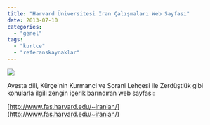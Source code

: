 ```yaml
---
title: "Harvard Üniversitesi İran Çalışmaları Web Sayfası"
date: 2013-07-10
categories: 
  - "genel"
tags: 
  - "kurtce"
  - "referanskaynaklar"
---
```


[![](/images/is.jpg)](http://www.fas.harvard.edu/~iranian/is.jpg)

Avesta dili, Kürçe'nin Kurmanci ve Sorani Lehçesi ile Zerdüştlük gibi konularla ilgili zengin içerik barındıran web sayfası:

[http://www.fas.harvard.edu/~iranian/](http://www.fas.harvard.edu/~iranian/)
